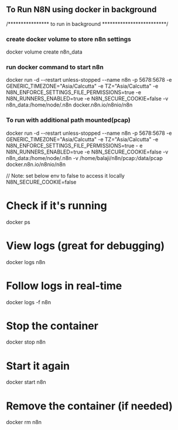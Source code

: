 ## To Run N8N using docker in background
/****************  to run in background *************************/

### create docker volume to store n8n settings
docker volume create n8n_data

### run docker command to start n8n
docker run -d --restart unless-stopped  --name n8n  -p 5678:5678  -e GENERIC_TIMEZONE="Asia/Calcutta"  -e TZ="Asia/Calcutta"  -e N8N_ENFORCE_SETTINGS_FILE_PERMISSIONS=true  -e N8N_RUNNERS_ENABLED=true -e N8N_SECURE_COOKIE=false -v n8n_data:/home/node/.n8n  docker.n8n.io/n8nio/n8n

### To run with additional path mounted(pcap)
docker run -d --restart unless-stopped  --name n8n  -p 5678:5678  -e GENERIC_TIMEZONE="Asia/Calcutta"  -e TZ="Asia/Calcutta"  -e N8N_ENFORCE_SETTINGS_FILE_PERMISSIONS=true  -
e N8N_RUNNERS_ENABLED=true -e N8N_SECURE_COOKIE=false -v n8n_data:/home/node/.n8n  -v /home/balaji/n8n/pcap:/data/pcap docker.n8n.io/n8nio/n8n

// Note: set below env to false to access it locally
N8N_SECURE_COOKIE=false

# Check if it's running
docker ps

# View logs (great for debugging)
docker logs n8n

# Follow logs in real-time
docker logs -f n8n

# Stop the container
docker stop n8n

# Start it again
docker start n8n

# Remove the container (if needed)
docker rm n8n


